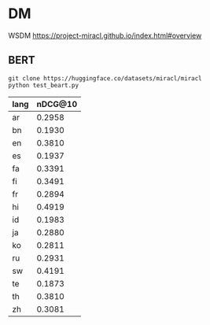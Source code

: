 # DM
WSDM https://project-miracl.github.io/index.html#overview
## BERT
```
git clone https://huggingface.co/datasets/miracl/miracl
python test_beart.py
```
|lang|nDCG@10|
|-|-|
|ar|0.2958|
|bn|0.1930|
|en|0.3810|
|es|0.1937|
|fa|0.3391|
|fi|0.3491|
|fr|0.2894|
|hi|0.4919|
|id|0.1983|
|ja|0.2880|
|ko|0.2811|
|ru|0.2931|
|sw|0.4191|
|te|0.1873|
|th|0.3810|
|zh|0.3081|
